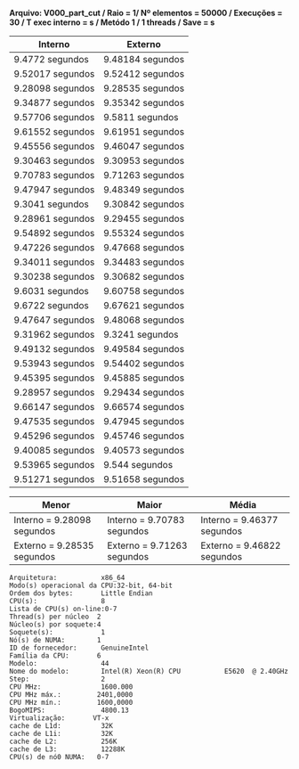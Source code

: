 **Arquivo: V000_part_cut / Raio = 1/ Nº elementos = 50000 / Execuções = 30 / T exec interno = s / Metódo 1 / 1 threads / Save = s**
 
| Interno | Externo |
|---------| ------- |
|9.4772 segundos |9.48184 segundos |
|9.52017 segundos |9.52412 segundos |
|9.28098 segundos |9.28535 segundos |
|9.34877 segundos |9.35342 segundos |
|9.57706 segundos |9.5811 segundos |
|9.61552 segundos |9.61951 segundos |
|9.45556 segundos |9.46047 segundos |
|9.30463 segundos |9.30953 segundos |
|9.70783 segundos |9.71263 segundos |
|9.47947 segundos |9.48349 segundos |
|9.3041 segundos |9.30842 segundos |
|9.28961 segundos |9.29455 segundos |
|9.54892 segundos |9.55324 segundos |
|9.47226 segundos |9.47668 segundos |
|9.34011 segundos |9.34483 segundos |
|9.30238 segundos |9.30682 segundos |
|9.6031 segundos |9.60758 segundos |
|9.6722 segundos |9.67621 segundos |
|9.47647 segundos |9.48068 segundos |
|9.31962 segundos |9.3241 segundos |
|9.49132 segundos |9.49584 segundos |
|9.53943 segundos |9.54402 segundos |
|9.45395 segundos |9.45885 segundos |
|9.28957 segundos |9.29434 segundos |
|9.66147 segundos |9.66574 segundos |
|9.47535 segundos |9.47945 segundos |
|9.45296 segundos |9.45746 segundos |
|9.40085 segundos |9.40573 segundos |
|9.53965 segundos |9.544 segundos |
|9.51271 segundos |9.51658 segundos |

|Menor|Maior|Média|
|------|------|------|
|Interno = 9.28098 segundos |Interno = 9.70783 segundos |Interno = 9.46377 segundos |
|Externo = 9.28535 segundos |Externo = 9.71263 segundos |Externo = 9.46822 segundos |
```<code>
Arquitetura:           x86_64
Modo(s) operacional da CPU:32-bit, 64-bit
Ordem dos bytes:       Little Endian
CPU(s):                8
Lista de CPU(s) on-line:0-7
Thread(s) per núcleo  2
Núcleo(s) por soquete:4
Soquete(s):            1
Nó(s) de NUMA:        1
ID de fornecedor:      GenuineIntel
Família da CPU:       6
Modelo:                44
Nome do modelo:        Intel(R) Xeon(R) CPU           E5620  @ 2.40GHz
Step:                  2
CPU MHz:               1600.000
CPU MHz máx.:         2401,0000
CPU MHz mín.:         1600,0000
BogoMIPS:              4800.13
Virtualização:       VT-x
cache de L1d:          32K
cache de L1i:          32K
cache de L2:           256K
cache de L3:           12288K
CPU(s) de nó0 NUMA:   0-7
